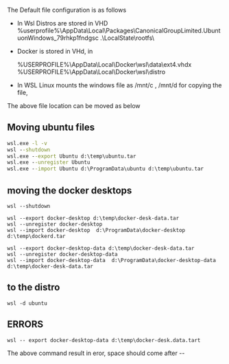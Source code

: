 
The Default file configuration is as follows

* In Wsl Distros are stored in VHD 
    %userprofile%\AppData\Local\Packages\CanonicalGroupLimited.UbuntuonWindows_79rhkp1fndgsc
      .\LocalState\rootfs\

* Docker is stored in VHd, in 
    
     %USERPROFILE%\AppData\Local\Docker\wsl\data\ext4.vhdx
     %USERPROFILE%\AppData\Local\Docker\wsl\distro

* In WSL Linux mounts the windows file as  /mnt/c , /mnt/d
 for copying the file,
 
The above file location can be moved as below

 ## Moving ubuntu files
``` cmd
wsl.exe -l -v
wsl --shutdown
wsl.exe --export Ubuntu d:\temp\ubuntu.tar
wsl.exe --unregister Ubuntu
wsl.exe --import Ubuntu d:\ProgramData\ubuntu d:\temp\ubuntu.tar


```

## moving the docker desktops
``` wsl
wsl --shutdown

wsl --export docker-desktop d:\temp\docker-desk-data.tar
wsl --unregister docker-desktop
wsl --import docker-desktop  d:\ProgramData\docker-desktop  d:\temp\dockerd.tar

wsl --export docker-desktop-data d:\temp\docker-desk-data.tar
wsl --unregister docker-desktop-data
wsl --import docker-desktop-data  d:\ProgramData\docker-desktop-data  d:\temp\docker-desk-data.tar

```

## to the distro
``` wsl
wsl -d ubuntu

```

## ERRORS 
``` WSL
wsl -- export docker-desktop-data d:\temp\docker-desk.data.tart

```
The above command result in eror, space should come after -- 

